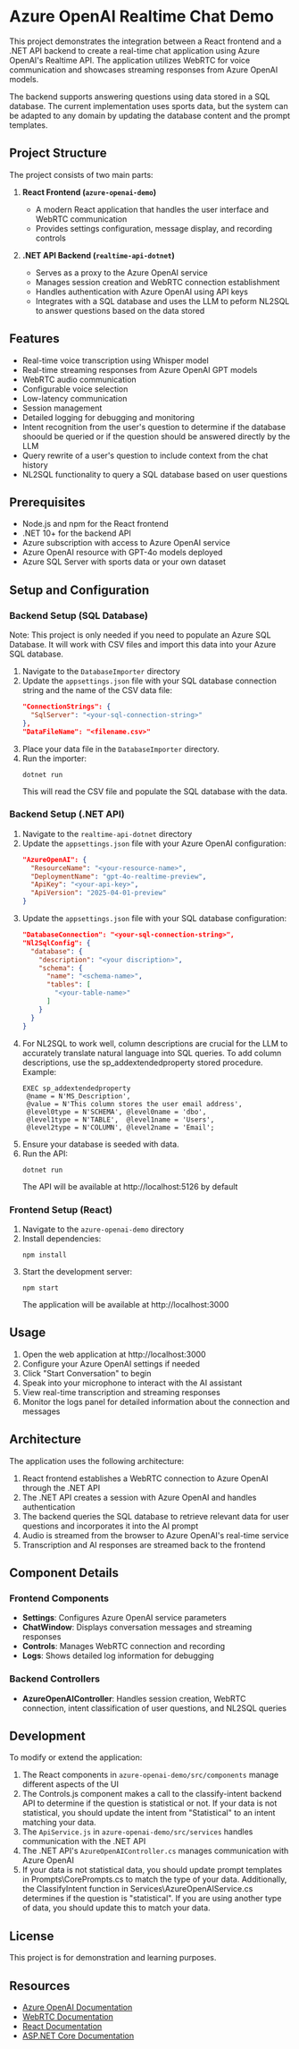 # Azure OpenAI Realtime Chat Demo

This project demonstrates the integration between a React frontend and a .NET API backend to create a real-time chat application using Azure OpenAI's Realtime API. The application utilizes WebRTC for voice communication and showcases streaming responses from Azure OpenAI models.

The backend supports answering questions using data stored in a SQL database. The current implementation uses sports data, but the system can be adapted to any domain by updating the database content and the prompt templates.

## Project Structure

The project consists of two main parts:

1. **React Frontend (`azure-openai-demo`)**
   - A modern React application that handles the user interface and WebRTC communication
   - Provides settings configuration, message display, and recording controls
   
2. **.NET API Backend (`realtime-api-dotnet`)**
   - Serves as a proxy to the Azure OpenAI service
   - Manages session creation and WebRTC connection establishment
   - Handles authentication with Azure OpenAI using API keys
   - Integrates with a SQL database and uses the LLM to peform NL2SQL to answer questions based on the data stored

## Features

- Real-time voice transcription using Whisper model
- Real-time streaming responses from Azure OpenAI GPT models
- WebRTC audio communication
- Configurable voice selection
- Low-latency communication
- Session management
- Detailed logging for debugging and monitoring
- Intent recognition from the user's question to determine if the database shoould be queried or if the question should be answered directly by the LLM
- Query rewrite of a user's question to include context from the chat history
- NL2SQL functionality to query a SQL database based on user questions

## Prerequisites

- Node.js and npm for the React frontend
- .NET 10+ for the backend API
- Azure subscription with access to Azure OpenAI service
- Azure OpenAI resource with GPT-4o models deployed
- Azure SQL Server with sports data or your own dataset

## Setup and Configuration

### Backend Setup (SQL Database)
Note: This project is only needed if you need to populate an Azure SQL Database. It will work with CSV files and import this data into your Azure SQL database.
1. Navigate to the `DatabaseImporter` directory
2. Update the `appsettings.json` file with your SQL database connection string and the name of the CSV data file:
   ```json
   "ConnectionStrings": {
     "SqlServer": "<your-sql-connection-string>"
   },
   "DataFileName": "<filename.csv>"
   ```
3. Place your data file in the `DatabaseImporter` directory.
4. Run the importer:
   ```
   dotnet run
   ```
   This will read the CSV file and populate the SQL database with the data.

### Backend Setup (.NET API)

1. Navigate to the `realtime-api-dotnet` directory
2. Update the `appsettings.json` file with your Azure OpenAI configuration:
   ```json
   "AzureOpenAI": {
     "ResourceName": "<your-resource-name>",
     "DeploymentName": "gpt-4o-realtime-preview",
     "ApiKey": "<your-api-key>",
     "ApiVersion": "2025-04-01-preview"
   }
   ```
3. Update the `appsettings.json` file with your SQL database configuration:
   ```json
   "DatabaseConnection": "<your-sql-connection-string>",
   "Nl2SqlConfig": {
     "database": {
       "description": "<your discription>",
       "schema": {
         "name": "<schema-name>",
         "tables": [
           "<your-table-name>"
         ]
       }
     }
   }
   ````
4. For NL2SQL to work well, column descriptions are crucial for the LLM to accurately translate natural language into SQL queries. To add column descriptions, use the sp_addextendedproperty stored procedure. Example:
   ```
   EXEC sp_addextendedproperty 
    @name = N'MS_Description', 
    @value = N'This column stores the user email address', 
    @level0type = N'SCHEMA', @level0name = 'dbo',
    @level1type = N'TABLE',  @level1name = 'Users',
    @level2type = N'COLUMN', @level2name = 'Email';
   ```
5. Ensure your database is seeded with data.
6. Run the API:
   ```
   dotnet run
   ```
   The API will be available at http://localhost:5126 by default

### Frontend Setup (React)

1. Navigate to the `azure-openai-demo` directory
2. Install dependencies:
   ```
   npm install
   ```
3. Start the development server:
   ```
   npm start
   ```
   The application will be available at http://localhost:3000

## Usage

1. Open the web application at http://localhost:3000
2. Configure your Azure OpenAI settings if needed
3. Click "Start Conversation" to begin
4. Speak into your microphone to interact with the AI assistant
5. View real-time transcription and streaming responses
6. Monitor the logs panel for detailed information about the connection and messages

## Architecture

The application uses the following architecture:

1. React frontend establishes a WebRTC connection to Azure OpenAI through the .NET API
2. The .NET API creates a session with Azure OpenAI and handles authentication
3. The backend queries the SQL database to retrieve relevant data for user questions and incorporates it into the AI prompt
4. Audio is streamed from the browser to Azure OpenAI's real-time service
5. Transcription and AI responses are streamed back to the frontend

## Component Details

### Frontend Components

- **Settings**: Configures Azure OpenAI service parameters
- **ChatWindow**: Displays conversation messages and streaming responses
- **Controls**: Manages WebRTC connection and recording
- **Logs**: Shows detailed log information for debugging

### Backend Controllers

- **AzureOpenAIController**: Handles session creation, WebRTC connection, intent classification of user questions, and NL2SQL queries

## Development

To modify or extend the application:

1. The React components in `azure-openai-demo/src/components` manage different aspects of the UI
2. The Controls.js component makes a call to the classify-intent backend API to determine if the question is statistical or not. If your data is not statistical, you should update the intent from "Statistical" to an intent matching your data.
3. The `ApiService.js` in `azure-openai-demo/src/services` handles communication with the .NET API
4. The .NET API's `AzureOpenAIController.cs` manages communication with Azure OpenAI
5. If your data is not statistical data, you should update prompt templates in Prompts\CorePrompts.cs to match the type of your data. Additionally, the ClassifyIntent function in Services\AzureOpenAIService.cs determines if the question is "statistical". If you are using another type of data, you should update this to match your data.

## License

This project is for demonstration and learning purposes.

## Resources

- [Azure OpenAI Documentation](https://learn.microsoft.com/en-us/azure/ai-services/openai/)
- [WebRTC Documentation](https://webrtc.org/)
- [React Documentation](https://reactjs.org/)
- [ASP.NET Core Documentation](https://learn.microsoft.com/en-us/aspnet/core/)
